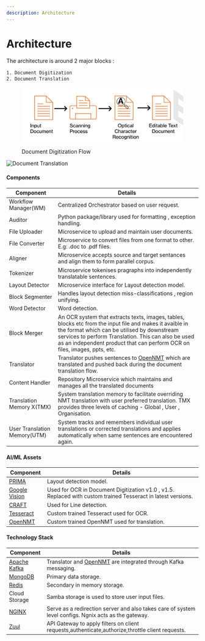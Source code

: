 ```yaml
---
description: Architecture
---
```


# Architecture

The architecture is around 2 major blocks :&#x20;

```
1. Document Digitization
2. Document Translation
```

<figure><img src="../.gitbook/assets/image (1) (1) (1).png" alt=""><figcaption><p>Document Digitization Flow</p></figcaption></figure>

![Document Translation](../.gitbook/assets/Anuvvad\_Architecture.png)

#### Components

| Component                    | Details                                                                                                                                                                                                                                                                                     |
| ---------------------------- | ------------------------------------------------------------------------------------------------------------------------------------------------------------------------------------------------------------------------------------------------------------------------------------------- |
| Workflow Manager(WM)         | Centralized Orchestrator based on user request.                                                                                                                                                                                                                                             |
| Auditor                      | Python package/library used for formatting , exception handling.                                                                                                                                                                                                                            |
| File Uploader                | Microservice to upload and maintain user documents.                                                                                                                                                                                                                                         |
| File Converter               | Microservice to convert files from one format to other. E.g: .doc to .pdf files.                                                                                                                                                                                                            |
| Aligner                      | Microservice accepts source and target sentances and align them to form parallel corpus.                                                                                                                                                                                                    |
| Tokenizer                    | Microservice tokenises pragraphs into independently translatable sentences.                                                                                                                                                                                                                 |
| Layout Detector              | Microservice interface for Layout detection model.                                                                                                                                                                                                                                          |
| Block Segmenter              | Handles layout detection miss-classifications , region unifying.                                                                                                                                                                                                                            |
| Word Detector                | Word detection.                                                                                                                                                                                                                                                                             |
| Block Merger                 | An OCR system that extracts texts, images, tables, blocks etc from the input file and makes it avaible in the format which can be utilised by downstream services to perform Translation. This can also be used as an independent product that can perform OCR on files, images, ppts, etc. |
| Translator                   | Translator pushes sentences to [OpenNMT](https://opennmt.net/) which are translated and pushed back during the document translation flow.                                                                                                                                                   |
| Content Handler              | Repository Microservice which maintains and manages all the translated documents                                                                                                                                                                                                            |
| Translation Memory X(TMX)    | System translation memory to facilitate overriding NMT translation with user preferred translation. TMX provides three levels of caching - Global , User , Organisation.                                                                                                                    |
| User Translation Memory(UTM) | System tracks and remembers individual user translations or corrected translations and applies automatically when same sentences are encountered again.                                                                                                                                     |

#### AI/ML Assets

| Component                                                       | Details                                                                                                       |
| --------------------------------------------------------------- | ------------------------------------------------------------------------------------------------------------- |
| [PRIMA](https://github.com/Layout-Parser/layout-model-training) | Layout detection model.                                                                                       |
| [Google Vision](https://cloud.google.com/vision)                | Used for OCR in Document Digitization v1.0 , v1.5. Replaced with custom trained Tesseract in latest versions. |
| [CRAFT](https://github.com/clovaai/CRAFT-pytorch)               | Used for Line detection.                                                                                      |
| [Tesseract](https://github.com/tesseract-ocr)                   | Custom trained Tesseract used for OCR.                                                                        |
| [OpenNMT](https://opennmt.net/)                                 | Custom trained OpenNMT used for translation.                                                                  |

#### Technology Stack

| Component                                 | Details                                                                                               |
| ----------------------------------------- | ----------------------------------------------------------------------------------------------------- |
| [Apache Kafka](https://kafka.apache.org/) | Translator and [OpenNMT](https://opennmt.net/) are integrated through Kafka messaging.                |
| [MongoDB](https://www.mongodb.com/)       | Primary data storage.                                                                                 |
| [Redis](https://redis.io/)                | Secondary in memory storage.                                                                          |
| Cloud Storage                             | Samba storage is used to store user input files.                                                      |
| [NGINX](https://www.nginx.com/)           | Serve as a redirection server and also takes care of system level configs. Ngnix acts as the gateway. |
| [Zuul](https://github.com/Netflix/zuul)   | API Gateway to apply filters on client requests,authenticate,authorize,throttle client requests.      |
